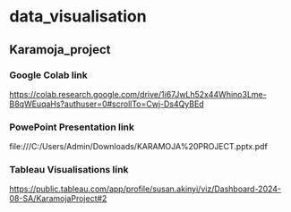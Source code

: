 # data_visualisation
## Karamoja_project
### Google Colab link
https://colab.research.google.com/drive/1i67JwLh52x44Whino3Lme-B8qWEuqaHs?authuser=0#scrollTo=Cwj-Ds4QyBEd
 ### PowePoint Presentation link 
file:///C:/Users/Admin/Downloads/KARAMOJA%20PROJECT.pptx.pdf
 ### Tableau Visualisations link
https://public.tableau.com/app/profile/susan.akinyi/viz/Dashboard-2024-08-SA/KaramojaProject#2
